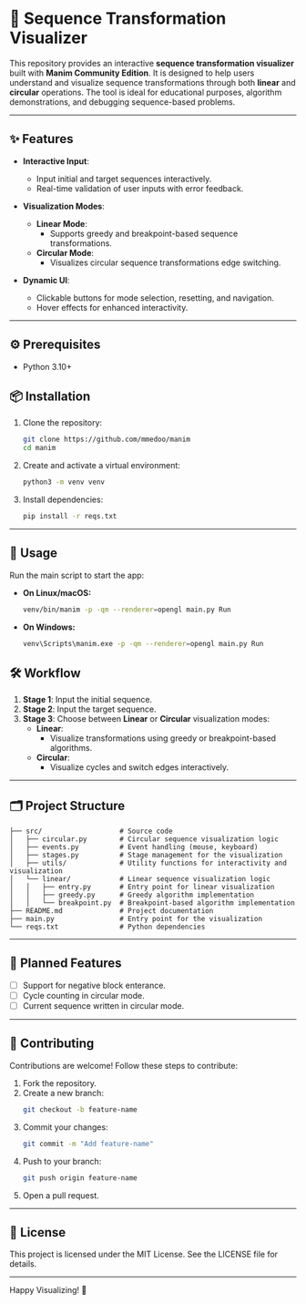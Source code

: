 # 🧬 Sequence Transformation Visualizer

This repository provides an interactive **sequence transformation visualizer** built with **Manim Community Edition**. It is designed to help users understand and visualize sequence transformations through both **linear** and **circular** operations. The tool is ideal for educational purposes, algorithm demonstrations, and debugging sequence-based problems.

---

## ✨ Features

- **Interactive Input**:
  - Input initial and target sequences interactively.
  - Real-time validation of user inputs with error feedback.

- **Visualization Modes**:
  - **Linear Mode**:
    - Supports greedy and breakpoint-based sequence transformations.
  - **Circular Mode**:
    - Visualizes circular sequence transformations edge switching.

- **Dynamic UI**:
  - Clickable buttons for mode selection, resetting, and navigation.
  - Hover effects for enhanced interactivity.

---

## ⚙️ Prerequisites

- Python 3.10+

## 📦 Installation

1. Clone the repository:
   ```bash
   git clone https://github.com/mmedoo/manim
   cd manim
   ```

2. Create and activate a virtual environment:
   ```bash
   python3 -m venv venv
   ```

3. Install dependencies:
   ```bash
   pip install -r reqs.txt
   ```
---

## 🚀 Usage

Run the main script to start the app:
- **On Linux/macOS:**
   ```bash
   venv/bin/manim -p -qm --renderer=opengl main.py Run
   ```

- **On Windows:**
  ```bash
  venv\Scripts\manim.exe -p -qm --renderer=opengl main.py Run
  ```


## 🛠️ Workflow

1. **Stage 1**: Input the initial sequence.
2. **Stage 2**: Input the target sequence.
3. **Stage 3**: Choose between **Linear** or **Circular** visualization modes:
   - **Linear**:
     - Visualize transformations using greedy or breakpoint-based algorithms.
   - **Circular**:
     - Visualize cycles and switch edges interactively.

---

## 🗂️ Project Structure

```
├── src/                   # Source code
│   ├── circular.py        # Circular sequence visualization logic
│   ├── events.py          # Event handling (mouse, keyboard)
│   ├── stages.py          # Stage management for the visualization
│   ├── utils/             # Utility functions for interactivity and visualization
│   └── linear/            # Linear sequence visualization logic
│   │   ├── entry.py       # Entry point for linear visualization
│   │   ├── greedy.py      # Greedy algorithm implementation
│   │   └── breakpoint.py  # Breakpoint-based algorithm implementation
├── README.md              # Project documentation
├── main.py                # Entry point for the visualization
└── reqs.txt               # Python dependencies
```

---

## 🔮 Planned Features

- [ ] Support for negative block enterance.
- [ ] Cycle counting in circular mode.
- [ ] Current sequence written in circular mode.

---

## 🤝 Contributing

Contributions are welcome! Follow these steps to contribute:

1. Fork the repository.
2. Create a new branch:
   ```bash
   git checkout -b feature-name
   ```
3. Commit your changes:
   ```bash
   git commit -m "Add feature-name"
   ```
4. Push to your branch:
   ```bash
   git push origin feature-name
   ```
5. Open a pull request.

---

## 📄 License

This project is licensed under the MIT License. See the LICENSE file for details.

---

Happy Visualizing! 🎥